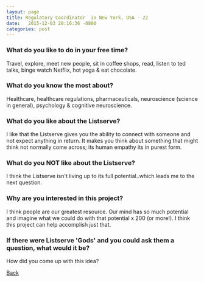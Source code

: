 ```yaml
---
layout: page
title: Regulatory Coordinator  in New York, USA - 22
date:   2015-12-03 20:16:36 -0800
categories: post
---
```


### What do you like to do in your free time?
<p>Travel, explore, meet new people, sit in coffee shops, read, listen to ted talks, binge watch Netflix, hot yoga & eat chocolate.</p>

### What do you know the most about?
<p>Healthcare, healthcare regulations, pharmaceuticals, neuroscience (science in general), psychology & cognitive neuroscience. </p>

### What do you like about the Listserve?
<p>I like that the Listserve gives you the ability to connect with someone and not expect anything in return. It makes you think about something that might think not normally come across; its human empathy its in purest form. </p>

### What do you NOT like about the Listserve?
<p>I think the Listserve isn't living up to its full potential..which leads me to the next question. </p>

### Why are you interested in this project?
<p>I think people are our greatest resource. Our mind has so much potential and imagine what we could do with that potential x 200 (or more!). I think this project can help accomplish just that. </p>

### If there were Listserve 'Gods' and you could ask them a question, what would it be?
<p>How did you come up with this idea?</p>

[Back][1]

[1]: /responders/all